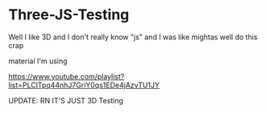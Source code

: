 # Three-JS-Testing

Well I like 3D and I don't really know "js" and I was like mightas well do this crap

material I'm using

https://www.youtube.com/playlist?list=PLClTpq44nhJ7GriY0qs1EDe4jAzvTU1JY


UPDATE: RN IT'S JUST 3D Testing
